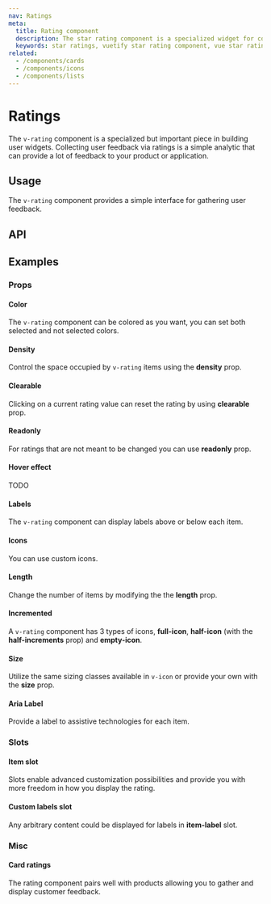 ```yaml
---
nav: Ratings
meta:
  title: Rating component
  description: The star rating component is a specialized widget for collecting user feedback via ratings.
  keywords: star ratings, vuetify star rating component, vue star rating component, rating component
related:
  - /components/cards
  - /components/icons
  - /components/lists
---
```


# Ratings

The `v-rating` component is a specialized but important piece in building user widgets. Collecting user feedback via ratings is a simple analytic that can provide a lot of feedback to your product or application.

<entry />

## Usage

The `v-rating` component provides a simple interface for gathering user feedback.

<!-- <usage name="v-rating" /> -->

## API

<api-inline />

## Examples

### Props

#### Color

The `v-rating` component can be colored as you want, you can set both selected and not selected colors.

<example file="v-rating/prop-color" />

#### Density

Control the space occupied by `v-rating` items using the **density** prop.

<example file="v-rating/prop-density" />

#### Clearable

Clicking on a current rating value can reset the rating by using **clearable** prop.

<example file="v-rating/prop-clearable" />

#### Readonly

For ratings that are not meant to be changed you can use **readonly** prop.

<example file="v-rating/prop-readonly" />

#### Hover effect

TODO

<example file="v-rating/prop-hover" />

#### Labels

The `v-rating` component can display labels above or below each item.

<example file="v-rating/prop-item-labels" />

#### Icons

You can use custom icons.

<example file="v-rating/prop-icons" />

#### Length

Change the number of items by modifying the the **length** prop.

<example file="v-rating/prop-length" />

#### Incremented

A `v-rating` component has 3 types of icons, **full-icon**, **half-icon** (with the **half-increments** prop) and **empty-icon**.

<example file="v-rating/prop-half-increments" />

#### Size

Utilize the same sizing classes available in `v-icon` or provide your own with the **size** prop.

<example file="v-rating/prop-size" />

#### Aria Label

Provide a label to assistive technologies for each item.

<example file="v-rating/prop-icon-label" />

### Slots

#### Item slot

Slots enable advanced customization possibilities and provide you with more freedom in how you display the rating.

<example file="v-rating/slot-item" />

#### Custom labels slot

Any arbitrary content could be displayed for labels in **item-label** slot.

<example file="v-rating/slot-item-label" />

### Misc

<!-- #### Advanced usage

The `v-rating` component fits right in with existing components. Build truly complex examples with rich features and beautiful designs.

<example file="v-rating/misc-advanced" /> -->

#### Card ratings

The rating component pairs well with products allowing you to gather and display customer feedback.

<example file="v-rating/misc-card" />

<backmatter />
